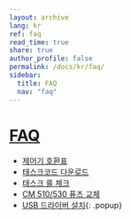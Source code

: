```yaml
---
layout: archive
lang: kr
ref: faq
read_time: true
share: true
author_profile: false
permalink: /docs/kr/faq/
sidebar:
  title: FAQ
  nav: "faq"
---
```


# [FAQ](#faq)
- [제어기 호환표](/docs/kr/parts/controller/controller_compatibility/)
- [태스크코드 다운로드](/docs/kr/faq/download_task_code/)
- [태스크 룰 체크](/docs/kr/software/rplus1/task/task_misc/#룰-체크)
- [CM 510/530 퓨즈 교체](/docs/kr/faq/cm_510_530_fuse/)
- [USB 드라이버 설치]{: .popup}

[USB 드라이버 설치]: /docs/kr/popup/usb_driver_install/
